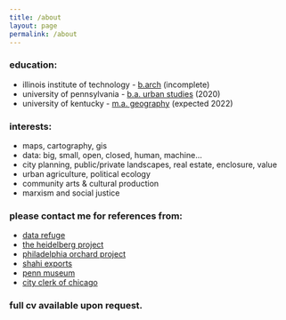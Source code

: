 ```yaml
---
title: /about
layout: page
permalink: /about
---
```


### education:
- illinois institute of technology - [b.arch](https://arch.iit.edu/) (incomplete)
- university of pennsylvania - [b.a. urban studies](https://urban.sas.upenn.edu/) (2020)
- university of kentucky - [m.a. geography](https://geography.as.uky.edu/) (expected 2022)

### interests:
- maps, cartography, gis
- data: big, small, open, closed, human, machine...
- city planning, public/private landscapes, real estate, enclosure, value
- urban agriculture, political ecology
- community arts & cultural production
- marxism and social justice

### please contact me for references from:
- [data refuge](https://www.datarefuge.org/)
- [the heidelberg project](https://www.heidelberg.org/)
- [philadelphia orchard project](https://www.phillyorchards.org/)
- [shahi exports](https://www.shahi.co.in/)
- [penn museum](https://www.penn.museum/)
- [city clerk of chicago](https://www.chicityclerk.com/)

### full cv available upon request.
